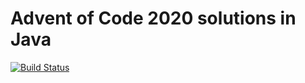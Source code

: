 # Advent of Code 2020 solutions in Java 

[![Build Status](https://travis-ci.org/hermes-jr/adventofcode2020-in-java.svg?branch=master)](https://travis-ci.org/hermes-jr/adventofcode2020-in-java)

